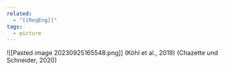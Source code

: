```yaml
---
related:
  - "[[ReqEng]]"
tags:
  - picture
---
```

![[Pasted image 20230925165548.png]]
(Köhl et al., 2019) (Chazette und Schneider, 2020)